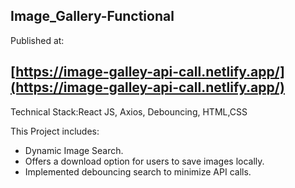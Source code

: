 ## Image_Gallery-Functional

 
 Published at: 
 
  [https://image-galley-api-call.netlify.app/](https://image-galley-api-call.netlify.app/)
---
Technical Stack:React JS, Axios, Debouncing, HTML,CSS

This Project includes:
 - Dynamic Image Search.
 - Offers a download option for users to save images locally.
 - Implemented debouncing search to minimize API calls.
   
